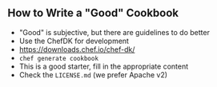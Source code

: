 ## How to Write a "Good" Cookbook
* "Good" is subjective, but there are guidelines to do better
* Use the ChefDK for development
 * <https://downloads.chef.io/chef-dk/>
 * `chef generate cookbook`
 * This is a good starter, fill in the appropriate content
 * Check the `LICENSE.md` (we prefer Apache v2)
